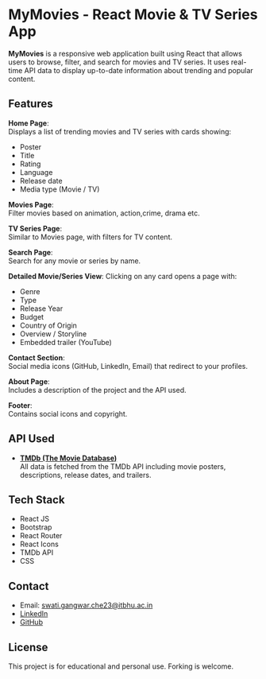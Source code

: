 # MyMovies - React Movie & TV Series App

**MyMovies** is a responsive web application built using React that allows users to browse, filter, and search for movies and TV series. It uses real-time API data to display up-to-date information about trending and popular content.

## Features

  **Home Page**:  
  Displays a list of trending movies and TV series with cards showing:
  -  Poster
  -  Title
  -  Rating
  -  Language
  -  Release date
  -  Media type (Movie / TV)

  **Movies Page**:  
  Filter movies based on animation, action,crime, drama etc.

  **TV Series Page**:  
  Similar to Movies page, with filters for TV content.

  **Search Page**:  
  Search for any movie or series by name.

  **Detailed Movie/Series View**:
  Clicking on any card opens a page with:
  -  Genre
  -  Type
  -  Release Year
  -  Budget
  -  Country of Origin
  -  Overview / Storyline
  -  Embedded trailer (YouTube)

  **Contact Section**:  
  Social media icons (GitHub, LinkedIn, Email) that redirect to your profiles.

  **About Page**:  
  Includes a description of the project and the API used.

  **Footer**:  
  Contains social icons and copyright.

##  API Used

- **[TMDb (The Movie Database)](https://www.themoviedb.org/documentation/api)**  
  All data is fetched from the TMDb API including movie posters, descriptions, release dates, and trailers.


##  Tech Stack

-  React JS
-  Bootstrap
-  React Router
-  React Icons
-  TMDb API
-  CSS

##  Contact

-  Email: [swati.gangwar.che23@itbhu.ac.in](mailto:swati.gangwar.che23@itbhu.ac.in)
-  [LinkedIn](https://www.linkedin.com/in/swati-gangwar-2599ab310)
-  [GitHub](https://github.com/swati-45)


##  License

This project is for educational and personal use. Forking is welcome.
